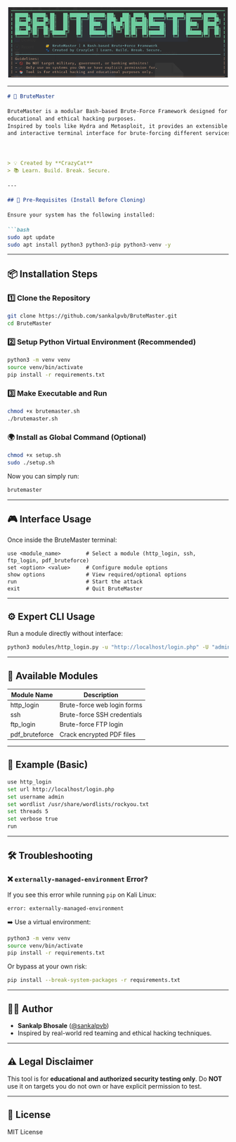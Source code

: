 ![BruteMaster Banner](banner.png)

---



````markdown
# 🚀 BruteMaster

BruteMaster is a modular Bash-based Brute-Force Framework designed for
educational and ethical hacking purposes.  
Inspired by tools like Hydra and Metasploit, it provides an extensible
and interactive terminal interface for brute-forcing different services.



> 💡 Created by **CrazyCat**  
> 📚 Learn. Build. Break. Secure.

---

## 🔰 Pre-Requisites (Install Before Cloning)

Ensure your system has the following installed:

```bash
sudo apt update
sudo apt install python3 python3-pip python3-venv -y
````

---

## 📦 Installation Steps

### 1️⃣ Clone the Repository

```bash
git clone https://github.com/sankalpvb/BruteMaster.git
cd BruteMaster
```

### 2️⃣ Setup Python Virtual Environment (Recommended)

```bash
python3 -m venv venv
source venv/bin/activate
pip install -r requirements.txt
```

### 3️⃣ Make Executable and Run

```bash
chmod +x brutemaster.sh
./brutemaster.sh
```

### 🌍 Install as Global Command (Optional)

```bash
chmod +x setup.sh
sudo ./setup.sh
```

Now you can simply run:

```bash
brutemaster
```

---

## 🎮 Interface Usage

Once inside the BruteMaster terminal:

```
use <module_name>        # Select a module (http_login, ssh, ftp_login, pdf_bruteforce)
set <option> <value>     # Configure module options
show options             # View required/optional options
run                      # Start the attack
exit                     # Quit BruteMaster
```

---

## ⚙️ Expert CLI Usage

Run a module directly without interface:

```bash
python3 modules/http_login.py -u "http://localhost/login.php" -U "admin" -w "/path/to/wordlist.txt" --verbose
```

---

## 🧰 Available Modules

| Module Name     | Description                 |
| --------------- | --------------------------- |
| http\_login     | Brute-force web login forms |
| ssh             | Brute-force SSH credentials |
| ftp\_login      | Brute-force FTP login       |
| pdf\_bruteforce | Crack encrypted PDF files   |

---

## 🧪 Example (Basic)

```bash
use http_login
set url http://localhost/login.php
set username admin
set wordlist /usr/share/wordlists/rockyou.txt
set threads 5
set verbose true
run
```

---

## 🛠️ Troubleshooting

### ❌ `externally-managed-environment` Error?

If you see this error while running `pip` on Kali Linux:

```text
error: externally-managed-environment
```

➡️ Use a virtual environment:

```bash
python3 -m venv venv
source venv/bin/activate
pip install -r requirements.txt
```

Or bypass at your own risk:

```bash
pip install --break-system-packages -r requirements.txt
```

---

## 🧑‍💻 Author

* **Sankalp Bhosale** ([@sankalpvb](https://github.com/sankalpvb))
* Inspired by real-world red teaming and ethical hacking techniques.

---

## ⚠️ Legal Disclaimer

This tool is for **educational and authorized security testing only**.
Do **NOT** use it on targets you do not own or have explicit permission to test.

---

## 📄 License

MIT License

```
